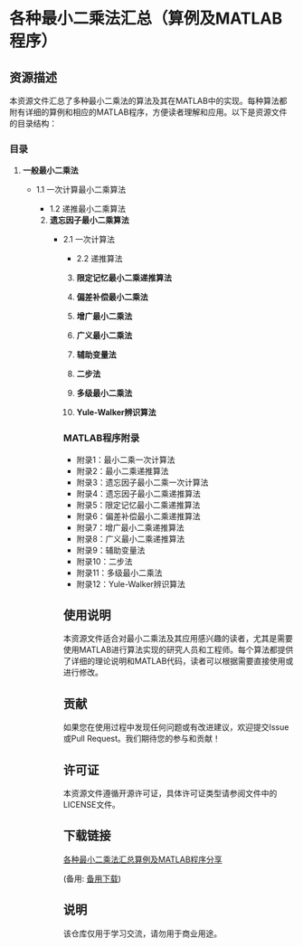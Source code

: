 # 各种最小二乘法汇总（算例及MATLAB程序）

## 资源描述

本资源文件汇总了多种最小二乘法的算法及其在MATLAB中的实现。每种算法都附有详细的算例和相应的MATLAB程序，方便读者理解和应用。以下是资源文件的目录结构：

### 目录

1. **一般最小二乘法**
   - 1.1 一次计算最小二乘算法
      - 1.2 递推最小二乘算法

      2. **遗忘因子最小二乘算法**
         - 2.1 一次计算法
            - 2.2 递推算法

            3. **限定记忆最小二乘递推算法**

            4. **偏差补偿最小二乘法**

            5. **增广最小二乘法**

            6. **广义最小二乘法**

            7. **辅助变量法**

            8. **二步法**

            9. **多级最小二乘法**

            10. **Yule-Walker辨识算法**

            ### MATLAB程序附录

            - 附录1：最小二乘一次计算法
            - 附录2：最小二乘递推算法
            - 附录3：遗忘因子最小二乘一次计算法
            - 附录4：遗忘因子最小二乘递推算法
            - 附录5：限定记忆最小二乘递推算法
            - 附录6：偏差补偿最小二乘递推算法
            - 附录7：增广最小二乘递推算法
            - 附录8：广义最小二乘递推算法
            - 附录9：辅助变量法
            - 附录10：二步法
            - 附录11：多级最小二乘法
            - 附录12：Yule-Walker辨识算法

            ## 使用说明

            本资源文件适合对最小二乘法及其应用感兴趣的读者，尤其是需要使用MATLAB进行算法实现的研究人员和工程师。每个算法都提供了详细的理论说明和MATLAB代码，读者可以根据需要直接使用或进行修改。

            ## 贡献

            如果您在使用过程中发现任何问题或有改进建议，欢迎提交Issue或Pull Request。我们期待您的参与和贡献！

            ## 许可证

            本资源文件遵循开源许可证，具体许可证类型请参阅文件中的LICENSE文件。

            ## 下载链接
            [各种最小二乘法汇总算例及MATLAB程序分享](https://pan.quark.cn/s/355e790b425d) 

            (备用: [备用下载](https://pan.baidu.com/s/1t7PzewbXYhvZSkS5oFJgew?pwd=1234))

            ## 说明

            该仓库仅用于学习交流，请勿用于商业用途。
